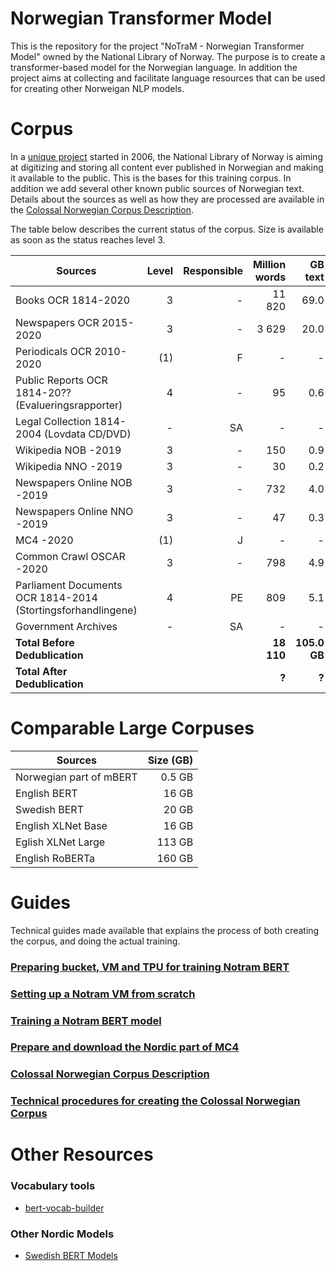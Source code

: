 # Norwegian Transformer Model
This is the repository for the project "NoTraM - Norwegian Transformer Model" owned by the National Library of Norway. The purpose is to create a transformer-based model for the Norwegian language. In addition the project aims at collecting and facilitate language resources that can be used for creating other Norweigan NLP models.

# Corpus
In a [unique project](https://www.zdnet.com/article/norways-petabyte-plan-store-everything-ever-published-in-a-1000-year-archive/) started in 2006, the National Library of Norway is aiming at digitizing and storing all content ever published in Norwegian and making it available to the public. This is the bases for this training corpus. In addition we add several other known public sources of Norwegian text. Details about the sources as well as how they are processed are available in the [Colossal Norwegian Corpus Description](https://github.com/NBAiLab/notram/blob/master/guides/corpus_description.md).

The table below describes the current status of the corpus. Size is available as soon as the status reaches level 3.

| Sources  |  Level | Responsible | Million words | GB text |
| -------- |  -----:|  -----:| -----:| -----:|
| Books OCR 1814-2020| 3 | - | 11 820| 69.0 |
| Newspapers OCR 2015-2020| 3 | - | 3 629 | 20.0 |
| Periodicals OCR 2010-2020 | (1) |  F | - | - |
| Public Reports OCR 1814-20?? (Evalueringsrapporter) | 4 |  - | 95 | 0.6 |
| Legal Collection 1814-2004 (Lovdata CD/DVD) | - |  SA | - | - |
| Wikipedia NOB -2019  | 3 |  - | 150 | 0.9 |
| Wikipedia NNO -2019 | 3 |  - | 30 | 0.2 |
| Newspapers Online NOB -2019 | 3 |  - | 732 | 4.0 |
| Newspapers Online NNO -2019 | 3 |  - | 47 | 0.3 |
| MC4 -2020 | (1) |  J | - | - |
| Common Crawl OSCAR -2020 | 3 |  - | 798 | 4.9 |
| Parliament Documents OCR 1814-2014 (Stortingsforhandlingene)  | 4 |  PE | 809 | 5.1 |
| Government Archives  | - |  SA | - | - |
| **Total Before Dedublication**  |  |   | **18 110** | **105.0 GB** |
| **Total After Dedublication**  |  |   | **?** | **?** |

# Comparable Large Corpuses
| Sources  |  Size (GB) |
| -------- |  -----:|
| Norwegian part of mBERT | 0.5 GB |
| English BERT | 16 GB |
| Swedish BERT | 20 GB |
| English XLNet Base | 16 GB |
| Eglish XLNet Large | 113 GB |
| English RoBERTa | 160 GB |

# Guides
Technical guides made available that explains the process of both creating the corpus, and doing the actual training. 
### [Preparing bucket, VM and TPU for training Notram BERT](https://github.com/NBAiLab/notram/blob/master/guides/setting_up_machines_for_training.md)
### [Setting up a Notram VM from scratch](https://github.com/NBAiLab/notram/blob/master/guides/set_up_vm.md)
### [Training a Notram BERT model](https://github.com/NBAiLab/notram/blob/master/guides/start_training.md)
### [Prepare and download the Nordic part of MC4](https://github.com/NBAiLab/notram/blob/master/guides/prepare_common_crawl.md)
### [Colossal Norwegian Corpus Description](https://github.com/NBAiLab/notram/blob/master/guides/corpus_description.md)
### [Technical procedures for creating the Colossal Norwegian Corpus](https://github.com/NBAiLab/notram/blob/master/guides/creating_corpus.md)

# Other Resources
### Vocabulary tools
* [bert-vocab-builder](https://github.com/kwonmha/bert-vocab-builder)

### Other Nordic Models
* [Swedish BERT Models](https://github.com/Kungbib/swedish-bert-models)

